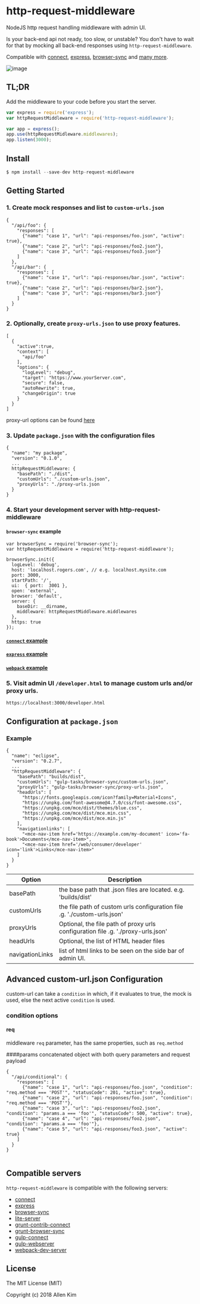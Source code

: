 # http-request-middleware

NodeJS http request handling middleware with admin UI.

Is your back-end api not ready, too slow, or unstable? You don't have to wait for that by mocking all back-end responses using `http-request-middleware`.

Compatible with [connect](https://github.com/senchalabs/connect), [express](https://github.com/strongloop/express), [browser-sync](https://github.com/BrowserSync/browser-sync) and [many more](#compatible-servers).

![image](https://user-images.githubusercontent.com/1437734/34921357-fd4a5be4-f94e-11e7-8273-a3c94d3b38c9.png)

## TL;DR

Add the middleware to your code before you start the server.

```javascript
var express = require('express');
var httpRequestMiddleware = require('http-request-middleware');

var app = express();
app.use(httpRequestMidleware.middlewares);
app.listen(3000);
```

## Install

  ```javascript
  $ npm install --save-dev http-request-middleware
  ```

## Getting Started

  ### 1. Create mock responses and list to `custom-urls.json`
  ```
  {
    "/api/foo": {
      "responses": [ 
        {"name": "case 1", "url": "api-responses/foo.json", "active": true},
        {"name": "case 2", "url": "api-responses/foo2.json"},
        {"name": "case 3", "url": "api-responses/foo3.json"}
      ]
    },
    "/api/bar": {
      "responses": [ 
        {"name": "case 1", "url": "api-responses/bar.json", "active": true},
        {"name": "case 2", "url": "api-responses/bar2.json"},
        {"name": "case 3", "url": "api-responses/bar3.json"}
      ]
    }
  }
  ```
  
  ### 2. Optionally, create `proxy-urls.json` to use proxy features.
  ```
  [
    {
      "active":true,
      "context": [
        "api/foo"
      ],
      "options": {
        "logLevel": "debug",
        "target": "https://www.yourServer.com",
        "secure": false,
        "autoRewrite": true,
        "changeOrigin": true
      }
    }
  ]
  ```
  proxy-url options can be found [here](https://github.com/chimurai/http-proxy-middleware#http-proxy-options)
  
  ### 3. Update `package.json` with the configuration files
  ```
  {
    "name": "my package",
    "version": "0.1.0",
    ...
    httpRequestMiddleware: {
      "basePath": "./dist",
      "customUrls": "./custom-urls.json",
      "proxyUrls": "./proxy-urls.json
    }
  }
  ```

  ### 4. Start your development server with http-request-middleware
  #### `browser-sync` example
  ```
  var browserSync = require('browser-sync');
  var httpRequestMiddleware = require('http-request-middleware');

  browserSync.init({
    logLevel: 'debug',
    host: 'localhost.rogers.com', // e.g. localhost.mysite.com
    port: 3000,
    startPath: '/',
    ui:  { port:  3001 },
    open: 'external',
    browser: 'default',
    server: {
      baseDir: __dirname,
      middleware: httpRequestMiddleware.middlewares
    },
    https: true
  });
  ```
  #### [`connect` example](test/connect.js)
  #### [`express` example](test/express.js)
  #### [`webpack` example](test/webpack-dev-server.js)

  ### 5. Visit admin UI `/developer.html` to manage custom urls and/or proxy urls.
  ```
  https://localhost:3000/developer.html
  ```

## Configuration  at `package.json`
### Example
```
{
  "name": "eclipse",
  "version": "0.2.7",
  ...
  "httpRequestMiddleware": {
    "basePath": "builds/dist",
    "customUrls": "gulp-tasks/browser-sync/custom-urls.json",
    "proxyUrls": "gulp-tasks/browser-sync/proxy-urls.json",
    "headUrls": [
      "https://fonts.googleapis.com/icon?family=Material+Icons",
      "https://unpkg.com/font-awesome@4.7.0/css/font-awesome.css",
      "https://unpkg.com/mce/dist/themes/blue.css",
      "https://unpkg.com/mce/dist/mce.min.css",
      "https://unpkg.com/mce/dist/mce.min.js"
    ],
    "navigationlinks": [
      "<mce-nav-item href='https://example.com/my-document' icon='fa-book'>Documents</mce-nav-item>",
      "<mce-nav-item href='/web/consumer/developer' icon='link'>Links</mce-nav-item>"
    ]
  }
}
```
|Option|Description|
|--|--|
|basePath| the base path that .json files are located. e.g. 'builds/dist'
|customUrls| the file path of custom urls configuration file .g. './custom-urls.json'
|proxyUrls| Optional, the file path of proxy urls configuration file .g. './proxy-urls.json'
|headUrls| Optional, the list of HTML header files
|navigationLinks| list of html links to be seen on the side bar of admin UI.

## Advanced custom-url.json Configuration
custom-url can take a `condition` in which, if it evaluates to true, the mock is used, else the next active `condition` is used.
### condition options
#### req
middleware `req` parameter, has the same properties, such as `req.method`

####params
concatenated object with both query parameters and request payload

```
{
  "/api/conditional": {
    "responses": [ 
      {"name": "case 1", "url": "api-responses/foo.json", "condition": "req.method === 'POST'", "statusCode": 201, "active": true},
      {"name": "case 2", "url": "api-responses/foo.json", "condition": "req.method === 'POST'"},
      {"name": "case 3", "url": "api-responses/foo2.json", "condition": "params.a === 'foo'", "statusCode": 500, "active": true},
      {"name": "case 4", "url": "api-responses/foo2.json", "condition": "params.a === 'foo'"},
      {"name": "case 5", "url": "api-responses/foo3.json", "active": true}
    ]
  }
}


```

## Compatible servers
`http-request-middleware` is compatible with the following servers:

* [connect](https://www.npmjs.com/package/connect)
* [express](https://www.npmjs.com/package/express)
* [browser-sync](https://www.npmjs.com/package/browser-sync)
* [lite-server](https://www.npmjs.com/package/lite-server)
* [grunt-contrib-connect](https://www.npmjs.com/package/grunt-contrib-connect)
* [grunt-browser-sync](https://www.npmjs.com/package/grunt-browser-sync)
* [gulp-connect](https://www.npmjs.com/package/gulp-connect)
* [gulp-webserver](https://www.npmjs.com/package/gulp-webserver)
* [webpack-dev-server](https://github.com/webpack/webpack-dev-server)

## License

The MIT License (MIT)

Copyright (c) 2018 Allen Kim
